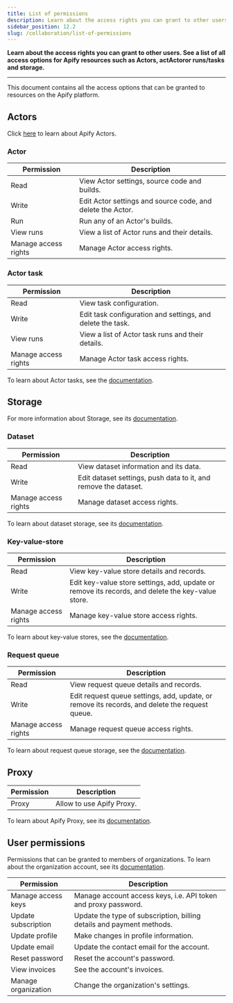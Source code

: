 ```yaml
---
title: List of permissions
description: Learn about the access rights you can grant to other users. See a list of all access options for Apify resources such as Actors, Actor runs/tasks and storage.
sidebar_position: 12.2
slug: /collaboration/list-of-permissions
---
```


**Learn about the access rights you can grant to other users. See a list of all access options for Apify resources such as Actors, actActoror runs/tasks and storage.**

---

This document contains all the access options that can be granted to resources on the Apify platform.

## Actors

Click [here](../actors/index.mdx) to learn about Apify Actors.

### Actor

| Permission           | Description                                                |
|----------------------|------------------------------------------------------------|
| Read                 | View Actor settings, source code and builds.               |
| Write                | Edit Actor settings and source code, and delete the Actor. |
| Run                  | Run any of an Actor's builds.                              |
| View runs            | View a list of Actor runs and their details.               |
| Manage access rights | Manage Actor access rights.                                |

### Actor task

| Permission           | Description                                                |
|----------------------|------------------------------------------------------------|
| Read                 | View task configuration.                                   |
| Write                | Edit task configuration and settings, and delete the task. |
| View runs            | View a list of Actor task runs and their details.          |
| Manage access rights | Manage Actor task access rights.                           |

To learn about Actor tasks, see the [documentation](../actors/running/tasks.md).

## Storage

For more information about Storage, see its [documentation](../storage/index.md).

### Dataset

| Permission           | Description                                                     |
|----------------------|-----------------------------------------------------------------|
| Read                 | View dataset information and its data.                          |
| Write                | Edit dataset settings, push data to it, and remove the dataset. |
| Manage access rights | Manage dataset access rights.                                   |

To learn about dataset storage, see its [documentation](../storage/dataset.md).

### Key-value-store

| Permission           | Description                                                                                       |
|----------------------|---------------------------------------------------------------------------------------------------|
| Read                 | View key-value store details and records.                                                         |
| Write                | Edit key-value store settings, add, update or remove its records, and delete the key-value store. |
| Manage access rights | Manage key-value store access rights.                                                             |

To learn about key-value stores, see the [documentation](../storage/key_value_store.md).

### Request queue

| Permission           | Description                                                                                    |
|----------------------|------------------------------------------------------------------------------------------------|
| Read                 | View request queue details and records.                                                        |
| Write                | Edit request queue settings, add, update, or remove its records, and delete the request queue. |
| Manage access rights | Manage request queue access rights.                                                            |

To learn about request queue storage, see the [documentation](../storage/request_queue.md).

## Proxy

| Permission | Description               |
|------------|---------------------------|
| Proxy      | Allow to use Apify Proxy. |

To learn about Apify Proxy, see its [documentation](../proxy/index.md).

## User permissions

Permissions that can be granted to members of organizations. To learn about the organization account, see its [documentation](./organization_account/index.md).

| Permission          | Description                                                           |
|---------------------|-----------------------------------------------------------------------|
| Manage access keys  | Manage account access keys, i.e. API token and proxy password.        |
| Update subscription | Update the type of subscription, billing details and payment methods. |
| Update profile      | Make changes in profile information.                                  |
| Update email        | Update the contact email for the account.                             |
| Reset password      | Reset the account's password.                                         |
| View invoices       | See the account's invoices.                                           |
| Manage organization | Change the organization's settings.                                   |
